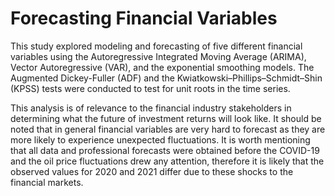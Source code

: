 # Forecasting Financial Variables

This study explored modeling and forecasting of five different financial variables using the Autoregressive Integrated Moving Average (ARIMA), Vector Autoregressive (VAR), and the exponential smoothing models. The Augmented Dickey-Fuller (ADF) and the Kwiatkowski–Phillips–Schmidt–Shin (KPSS) tests were conducted to test for unit roots in the time series.

This analysis is of relevance to the financial industry stakeholders in determining what the future of investment returns will look like. It should be noted that in general financial variables are very hard to forecast as they are more likely to experience unexpected fluctuations. It is worth mentioning that all data and professional forecasts were obtained before the COVID-19 and the oil price fluctuations drew any attention, therefore it is likely that the observed values for 2020 and 2021 differ due to these shocks to the financial markets.
